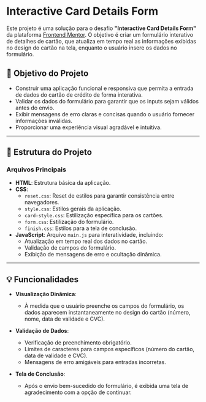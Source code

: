 # Interactive Card Details Form

Este projeto é uma solução para o desafio **"Interactive Card Details Form"** da plataforma [Frontend Mentor](https://www.frontendmentor.io/). O objetivo é criar um formulário interativo de detalhes de cartão, que atualiza em tempo real as informações exibidas no design do cartão na tela, enquanto o usuário insere os dados no formulário.

## 🎯 Objetivo do Projeto

- Construir uma aplicação funcional e responsiva que permita a entrada de dados do cartão de crédito de forma interativa.
- Validar os dados do formulário para garantir que os inputs sejam válidos antes do envio.
- Exibir mensagens de erro claras e concisas quando o usuário fornecer informações inválidas.
- Proporcionar uma experiência visual agradável e intuitiva.

---

## 📂 Estrutura do Projeto

### **Arquivos Principais**

- **HTML**: Estrutura básica da aplicação.
- **CSS**:
  - `reset.css`: Reset de estilos para garantir consistência entre navegadores.
  - `style.css`: Estilos gerais da aplicação.
  - `card-style.css`: Estilização específica para os cartões.
  - `form.css`: Estilização do formulário.
  - `finish.css`: Estilos para a tela de conclusão.
- **JavaScript**: Arquivo `main.js` para interatividade, incluindo:
  - Atualização em tempo real dos dados no cartão.
  - Validação de campos do formulário.
  - Exibição de mensagens de erro e ocultação dinâmica.

---

## 💡 Funcionalidades

- **Visualização Dinâmica**: 
  - À medida que o usuário preenche os campos do formulário, os dados aparecem instantaneamente no design do cartão (número, nome, data de validade e CVC).
  
- **Validação de Dados**: 
  - Verificação de preenchimento obrigatório.
  - Limites de caracteres para campos específicos (número do cartão, data de validade e CVC).
  - Mensagens de erro amigáveis para entradas incorretas.

- **Tela de Conclusão**: 
  - Após o envio bem-sucedido do formulário, é exibida uma tela de agradecimento com a opção de continuar.


